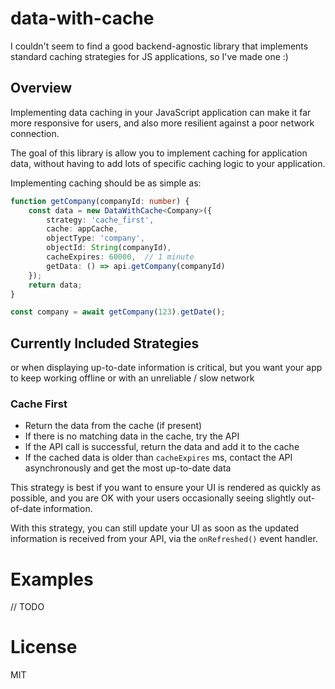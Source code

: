 # data-with-cache

I couldn't seem to find a good backend-agnostic library that implements standard
caching strategies for JS applications, so I've made one :)

## Overview

Implementing data caching in your JavaScript application can make it far more
responsive for users, and also more resilient against a poor network
connection.

The goal of this library is allow you to implement caching for application data,
without having to add lots of specific caching logic to your application.

Implementing caching should be as simple as:

```ts
function getCompany(companyId: number) {
    const data = new DataWithCache<Company>({
        strategy: 'cache_first',
        cache: appCache,
        objectType: 'company',
        objectId: String(companyId),
        cacheExpires: 60000,  // 1 minute
        getData: () => api.getCompany(companyId)
    });
    return data;
}

const company = await getCompany(123).getDate();
```

## Currently Included Strategies
or when displaying up-to-date information is critical,
but you want your app to keep working offline or with an unreliable / slow network

### Cache First

  - Return the data from the cache (if present)
  - If there is no matching data in the cache, try the API
  - If the API call is successful, return the data and add it to the cache
  - If the cached data is older than `cacheExpires` ms, contact the API
    asynchronously and get the most up-to-date data

This strategy is best if you want to ensure your UI is rendered as quickly as possible, and
you are OK with your users occasionally seeing slightly out-of-date information.

With this strategy, you can still update your UI as soon as the updated information is
received from your API, via the `onRefreshed()` event handler.

# Examples

// TODO

# License

MIT